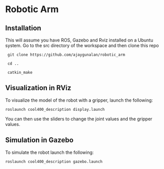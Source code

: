 Robotic Arm
===========

## Installation 
This will assume you have ROS, Gazebo and Rviz installed on a Ubuntu system. Go to the src directory of the workspace and then clone this repo

  	 git clone https://github.com/ajaygunalan/robotic_arm 

  	 cd ..

  	 catkin_make


## Visualization in RViz

To visualize the model of the robot with a gripper, launch the following:

  ```
  roslaunch cool400_description display.launch 
  ```

You can then use the sliders to change the joint values and the gripper values.

## Simulation in Gazebo

To simulate the robot launch the following:


  ```
  roslaunch cool400_description gazebo.launch 
  ```




